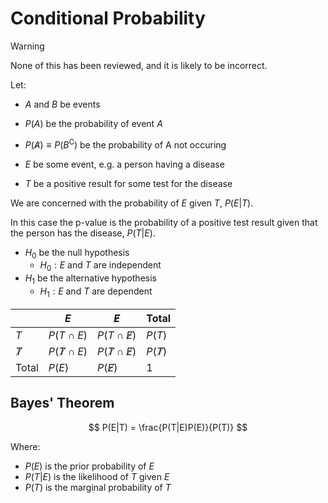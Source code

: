 # Conditional Probability

> [!WARNING]
> None of this has been reviewed, and it is likely to be incorrect.

Let:

- $A$ and $B$ be events
- $P(A)$ be the probability of event $A$
- $P(\not A) \equiv P(B^{\mathrm{C}})$ be the probability of A not occuring


- $E$ be some event, e.g. a person having a disease
- $T$ be a positive result for some test for the disease

We are concerned with the probability of $E$ given $T$, $P(E|T)$.

In this case the p-value is the probability of a positive test result given that the person has the disease, $P(T|E)$.

- $H_0$ be the null hypothesis
    - $H_0: E$ and $T$ are independent
- $H_1$ be the alternative hypothesis
    - $H_1: E$ and $T$ are dependent

|          | $E$                | $\not E$                | Total       |
|----------|--------------------|-------------------------|-------------|
| $T$      | $P(T \cap E)$      | $P(T \cap \not E)$      | $P(T)$      |
| $\not T$ | $P(\not T \cap E)$ | $P(\not T \cap \not E)$ | $P(\not T)$ |
| Total    | $P(E)$             | $P(\not E)$             | 1           |

## Bayes' Theorem

$$
P(E|T) = \frac{P(T|E)P(E)}{P(T)}
$$

Where:
- $P(E)$ is the prior probability of $E$
- $P(T|E)$ is the likelihood of $T$ given $E$
- $P(T)$ is the marginal probability of $T$

